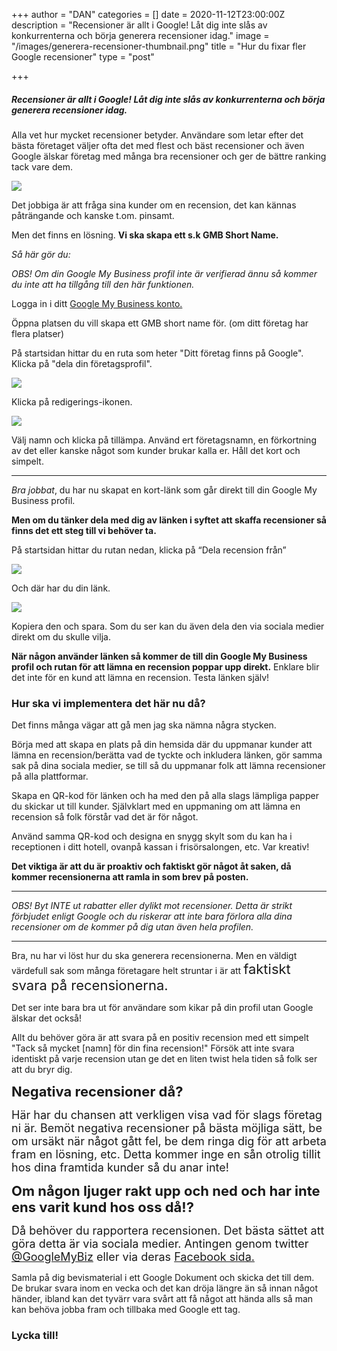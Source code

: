 +++
author = "DAN"
categories = []
date = 2020-11-12T23:00:00Z
description = "Recensioner är allt i Google! Låt dig inte slås av konkurrenterna och börja generera recensioner idag."
image = "/images/generera-recensioner-thumbnail.png"
title = "Hur du fixar fler Google recensioner"
type = "post"

+++
##### Recensioner är allt i Google! Låt dig inte slås av konkurrenterna och börja generera recensioner idag.

Alla vet hur mycket recensioner betyder. Användare som letar efter det bästa företaget väljer ofta det med flest och bäst recensioner och även Google älskar företag med många bra recensioner och ger de bättre ranking tack vare dem.

![](/images/gmb-recensioner.png)

Det jobbiga är att fråga sina kunder om en recension, det kan kännas påträngande och kanske t.om. pinsamt.

Men det finns en lösning. **Vi ska skapa ett s.k GMB Short Name.**

_Så här gör du:_

_OBS! Om din Google My Business profil inte är verifierad ännu så kommer du inte att ha tillgång till den här funktionen._

Logga in i ditt [Google My Business konto.](https://www.google.com/intl/svse/business/)

Öppna platsen du vill skapa ett GMB short name för. (om ditt företag har flera platser)

På startsidan hittar du en ruta som heter "Ditt företag finns på Google". Klicka på "dela din företagsprofil". <br>

![](/images/dela-foretagsprofil.png)

Klicka på redigerings-ikonen.

![](/images/redigera-namn.png)

Välj namn och klicka på tillämpa. Använd ert företagsnamn, en förkortning av det eller kanske något som kunder brukar kalla er. Håll det kort och simpelt.

***

_Bra jobbat_, du har nu skapat en kort-länk som går direkt till din Google My Business profil.

**Men om du tänker dela med dig av länken i syftet att skaffa recensioner så finns det ett steg till vi behöver ta.**

På startsidan hittar du rutan nedan, klicka på “Dela recension från”

![](/images/fa-din-forsta-recension.png)

Och där har du din länk.

![](/images/recensions-lanken.png)

Kopiera den och spara. Som du ser kan du även dela den via sociala medier direkt om du skulle vilja.

**När någon använder länken så kommer de till din Google My Business profil och rutan för att lämna en recension poppar upp direkt.** Enklare blir det inte för en kund att lämna en recension. Testa länken själv!

### Hur ska vi implementera det här nu då?

Det finns många vägar att gå men jag ska nämna några stycken.

Börja med att skapa en plats på din hemsida där du uppmanar kunder att lämna en recension/berätta vad de tyckte och inkludera länken, gör samma sak på dina sociala medier, se till så du uppmanar folk att lämna recensioner på alla plattformar.

Skapa en QR-kod för länken och ha med den på alla slags lämpliga papper du skickar ut till kunder. Självklart med en uppmaning om att lämna en recension så folk förstår vad det är för något.

Använd samma QR-kod och designa en snygg skylt som du kan ha i receptionen i ditt hotell, ovanpå kassan i frisörsalongen, etc. Var kreativ!

**Det viktiga är att du är proaktiv och faktiskt gör något åt saken, då kommer recensionerna att ramla in som brev på posten.**

***

_OBS! Byt INTE ut rabatter eller dylikt mot recensioner. Detta är strikt förbjudet enligt Google och du riskerar att inte bara förlora alla dina recensioner om de kommer på dig utan även hela profilen._

***

Bra, nu har vi löst hur du ska generera recensionerna. Men en väldigt värdefull sak som många företagare helt struntar i är att <span style="font-size:22px;">faktiskt svara på recensionerna.</span>

Det ser inte bara bra ut för användare som kikar på din profil utan Google älskar det också!

Allt du behöver göra är att svara på en positiv recension med ett simpelt "Tack så mycket \[namn\] för din fina recension!" Försök att inte svara identiskt på varje recension utan ge det en liten twist hela tiden så folk ser att du bryr dig.

**<span style="font-size:22px;">Negativa recensioner då?</span>**

<span style="font-size:18px;">Här har du chansen att verkligen visa vad för slags företag ni är. Bemöt negativa recensioner på bästa möjliga sätt, be om ursäkt när något gått fel, be dem ringa dig för att arbeta fram en lösning, etc. Detta kommer inge en sån otrolig tillit hos dina framtida kunder så du anar inte!</span>

**<span style="font-size:22px;">Om någon ljuger rakt upp och ned och har inte ens varit kund hos oss då!?</span>**

<span style="font-size:18px;">Då behöver du rapportera recensionen. Det bästa sättet att göra detta är via sociala medier. Antingen genom twitter <a href="https://twitter.com/googlemybiz?lang=sv" target="_blank">@GoogleMyBiz</a> eller via deras <a href="https://www.facebook.com/GoogleMyBusiness/Facebook" target="_blank">Facebook sida.</a></span>

Samla på dig bevismaterial i ett Google Dokument och skicka det till dem. De brukar svara inom en vecka och det kan dröja längre än så innan något händer, ibland kan det tyvärr vara svårt att få något att hända alls så man kan behöva jobba fram och tillbaka med Google ett tag.

### Lycka till!